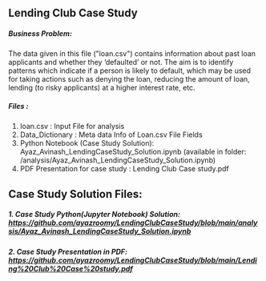 ## Lending Club Case Study


##### Business Problem:

The data given in this file ("loan.csv")  contains information about past loan applicants and whether they ‘defaulted’ or not. The aim is to identify patterns which indicate if a person is likely to default, which may be used for taking actions such as denying the loan, reducing the amount of loan, lending (to risky applicants) at a higher interest rate, etc.

##### Files :
1. loan.csv  : Input File for analysis
2. Data_Dictionary : Meta data Info of Loan.csv File Fields
3. Python Notebook (Case Study Solution): Ayaz_Avinash_LendingCaseStudy_Solution.ipynb (available in folder: /analysis/Ayaz_Avinash_LendingCaseStudy_Solution.ipynb)
4. PDF Presentation for case study : Lending Club Case study.pdf

## Case Study Solution Files:
##### 1. Case Study Python(Jupyter Notebook) Solution:  https://github.com/ayazroomy/LendingClubCaseStudy/blob/main/analysis/Ayaz_Avinash_LendingCaseStudy_Solution.ipynb
   
##### 2. Case Study Presentation in PDF: https://github.com/ayazroomy/LendingClubCaseStudy/blob/main/Lending%20Club%20Case%20study.pdf
